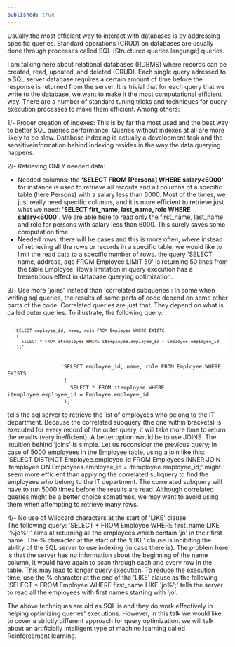 ```yaml
---
published: true
---
```



Usually,the most efficient way to interact with databases is by addressing specific queries. Standard operations (CRUD) on databases are usually done through processes called SQL (Structured queries language) queries. 
 
I am talking here about relational databases (RDBMS) where records can be created, read, updated, and deleted (CRUD). Each single query adressed to a SQL server database requires a certain amount of time before the response is returned from the server. It is trivial that for each query that we write to the database, we want to make it the most computational efficient way. 
There are a number of standard tuning tricks and techniques for query execution processes to make them efficient. Among others:

1/- Proper creation of indexes: This is by far the most used and the best way to better SQL queries performance. Queries without indexes at all are more likely to be slow. Database indexing is actually a development task and the sensitiveinformation behind indexing resides in the way the data querying happens. 

 
2/- Retrieving ONLY needed data: 
   * Needed columns:
the **'SELECT  FROM [Persons] WHERE salary<6000'** for instance is used to retrieve all records and all columns of a specific table (here Persons) with a salary less than 6000. Most of the times, we just really need specific columns, and it is more efficient to retrieve just what we need: **'SELECT firt_name, last_name, role WHERE salary<6000'**. We are able here to read only the first_name, last_name and role for persons with salary less than 6000. This surely saves some computation time.   
   * Needed rows:
there will be cases and this is more often, where instead of retrieving all the rows or records in a specific table, we would like to limit the read data to a specific number of rows. the query 'SELECT name, address, age FROM Employee LIMIT 50' is returning 50 lines from the table Employee. Rows limitation in query execution has a tremendous effect in database querying optimization. 

     
3/- Use more 'joins' instead than 'correlated subqueries':
In some when writing sql queries, the results of some parts of code depend on some other parts of the code. Correlated queries are just that. They depend on what is called outer queries. To illustrate, the following query: 

![png](/images/sql_opt1.png)

                     
                     
                     
                     
                     
                     
                     'SELECT employee_id, name, role FROM Employee WHERE EXISTS 
                      (
                        SELECT * FROM itemployee WHERE itemployee.employee_id = Employee.employee_id
                      );'  
                      
tells the sql server to retrieve the list of employees who belong to the IT department. Because the correlated subquery (the one within brackets) is executed for every record of the outer query, it will take more time to return the results (very inefficient). A better option would be to use JOINS. The intuition behind 'joins' is simple. Let us reconsider the previous query; In case of 5000 employees in the Employee table, using a join like this: 
                     'SELECT DISTINCT Employee.employee_id FROM Employees
                      INNER JOIN itemployee ON Employees.employee_id = itemployee.employee_id;'
might seem more efficient than applying the correlated subquery to find the employees who belong to the IT department. The correlated subquery will have to run 5000 times before the results are read. Although correlated queries might be a better choice sometimes, we may want to avoid using them when attempting to retrieve many rows.       


4/- No use of Wildcard characters at the start of 'LIKE' clause  	
The following query:
                     'SELECT * FROM Employee WHERE first_name LIKE '%jo%';'
aims at returning all the employees which contain 'jo' in their first name. The % character at the start of the 'LIKE' clause is inhibiting the ability of the SQL server to use indexing (in case there is). The problem here is that the server has no information about the beginning of the name column, it would have again to scan through each and every row in the table. This may lead to longer query execution. To reduce the execution time, use the % character at the end of the 'LIKE' clause as the following
                     'SELECT * FROM Employee WHERE first_name LIKE 'jo%';'
tells the server to read all the employees with first names starting with 'jo'.



The above techniques are old as SQL is and they do work effectively in helping optimizing queries' executions. However, in this talk we would like to cover a strictly different approach for query optimization. we will talk about an artificially intelligent type of machine learning called Reinforcement learning.

